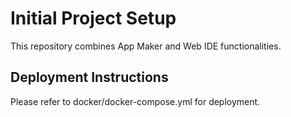 # Initial Project Setup
This repository combines App Maker and Web IDE functionalities.
## Deployment Instructions
Please refer to docker/docker-compose.yml for deployment.
